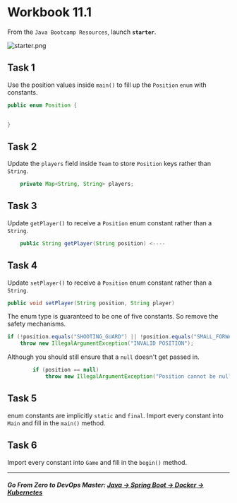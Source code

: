 # Workbook 11.1

From the `Java Bootcamp Resources`, launch **`starter`**.

![starter.png](https://img-c.udemycdn.com/redactor/raw/article_lecture/2025-01-03_19-03-59-e94444e749037b861a66df16f719c842.png)


## Task 1

Use the position values inside `main()` to fill up the `Position` `enum` with constants. 

```java
public enum Position {

    
}
```

## Task 2

Update the `players` field inside `Team` to store `Position` keys rather than `String`.

```java
    private Map<String, String> players;
```

## Task 3

Update `getPlayer()` to receive a `Position` enum constant rather than a `String`.
```java
    public String getPlayer(String position) <----
``` 

## Task 4
Update `setPlayer()` to receive a `Position` enum constant rather than a `String`.
```java
public void setPlayer(String position, String player)
```
The enum type is guaranteed to be one of five constants. So remove the safety mechanisms.

```java
if (!position.equals("SHOOTING_GUARD") || !position.equals("SMALL_FORWARD") || !position.equals("POWER_FORWARD") ...
    throw new IllegalArgumentException("INVALID POSITION");
```
Although you should still ensure that a `null` doesn't get passed in.
```java
        if (position == null)
            throw new IllegalArgumentException("Position cannot be null");
```

## Task 5
enum constants are implicitly `static` and `final`. Import every constant into `Main` and fill in the `main()` method.

## Task 6

Import every constant into `Game` and fill in the `begin()` method.

----------

##### **Go From Zero to DevOps Master**: *[Java → Spring Boot → Docker → Kubernetes](https://rslim087a.github.io/zero-devops-roadmap/)*